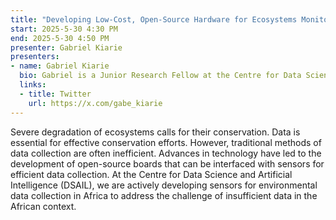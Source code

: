 ```yaml
---
title: "Developing Low-Cost, Open-Source Hardware for Ecosystems Monitoring in the African Context"
start: 2025-5-30 4:30 PM
end: 2025-5-30 4:50 PM
presenter: Gabriel Kiarie
presenters:
- name: Gabriel Kiarie
  bio: Gabriel is a Junior Research Fellow at the Centre for Data Science and Artificial Intelligence, Dedan Kimathi University of Technology. His main interests are designing sensors for environmental conservation and developing AI models.
  links:
  - title: Twitter
    url: https://x.com/gabe_kiarie
---
```


Severe degradation of ecosystems calls for their conservation. Data is essential for effective conservation efforts. However, traditional methods of data collection are often inefficient. Advances in technology have led to the development of open-source boards that can be interfaced with sensors for efficient data collection. At the Centre for Data Science and Artificial Intelligence (DSAIL), we are actively developing sensors for environmental data collection in Africa to address the challenge of insufficient data in the African context.   
